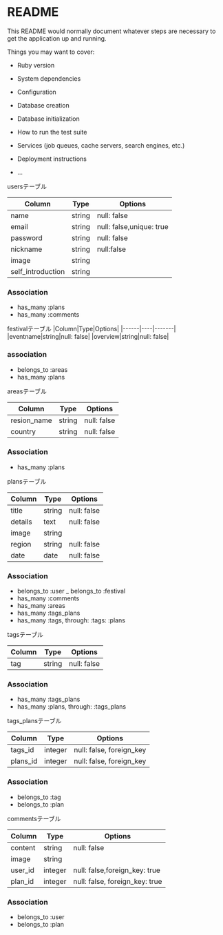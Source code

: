 # README

This README would normally document whatever steps are necessary to get the
application up and running.

Things you may want to cover:

* Ruby version

* System dependencies

* Configuration

* Database creation

* Database initialization

* How to run the test suite

* Services (job queues, cache servers, search engines, etc.)

* Deployment instructions

* ...


usersテーブル

|Column|Type|Options|
|------|----|-------|
|name|string|null: false|
|email|string|null: false,unique: true|
|password|string|null: false|
|nickname|string|null:false|
|image|string|
|self_introduction|string|

### Association
- has_many :plans
- has_many :comments


festivalテーブル
|Column|Type|Options|
|------|----|-------|
|eventname|string|null: false|
|overview|string|null: false|

### association
- belongs_to :areas
- has_many :plans


areasテーブル

|Column|Type|Options|
|------|----|-------|
|resion_name|string|null: false|
|country|string|null: false|

### Association
- has_many :plans


plansテーブル

|Column|Type|Options|
|------|----|-------|
|title|string|null: false|
|details|text|null: false|
|image|string|
|region|string|null: false|
|date|date|null: false|

### Association
- belongs_to :user
_ belongs_to :festival
- has_many :comments
- has_many :areas
- has_many :tags_plans
- has_many :tags, through: :tags: :plans


tagsテーブル

|Column|Type|Options|
|------|----|-------|
|tag|string|null: false|

### Association
- has_many :tags_plans
- has_many :plans, through: :tags_plans


tags_plansテーブル

|Column|Type|Options|
|------|----|-------|
|tags_id|integer|null: false, foreign_key|
|plans_id|integer|null: false, foreign_key|

### Association
- belongs_to :tag
- belongs_to :plan


commentsテーブル

|Column|Type|Options|
|------|----|-------|
|content|string|null: false|
|image|string|
|user_id|integer|null: false,foreign_key: true|
|plan_id|integer|null: false, foreign_key: true|

### Association
- belongs_to :user
- belongs_to :plan

